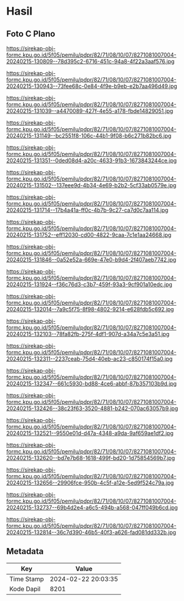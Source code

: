 # Hasil

## Foto C Plano

https://sirekap-obj-formc.kpu.go.id/5f05/pemilu/pdpr/82/71/08/10/07/8271081007004-20240215-130809--78d395c2-6716-451c-94a8-4f22a3aaf576.jpg

https://sirekap-obj-formc.kpu.go.id/5f05/pemilu/pdpr/82/71/08/10/07/8271081007004-20240215-130943--73fee68c-0e84-4f9e-b9eb-e2b7aa496d49.jpg

https://sirekap-obj-formc.kpu.go.id/5f05/pemilu/pdpr/82/71/08/10/07/8271081007004-20240215-131039--a4470089-427f-4e55-a178-fbde14829051.jpg

https://sirekap-obj-formc.kpu.go.id/5f05/pemilu/pdpr/82/71/08/10/07/8271081007004-20240215-131149--bc2551f8-106c-44b1-9f08-b6c271b82bc6.jpg

https://sirekap-obj-formc.kpu.go.id/5f05/pemilu/pdpr/82/71/08/10/07/8271081007004-20240215-131351--0ded08d4-a20c-4633-91b3-1673843244ce.jpg

https://sirekap-obj-formc.kpu.go.id/5f05/pemilu/pdpr/82/71/08/10/07/8271081007004-20240215-131502--137eee9d-4b34-4e69-b2b2-5cf33ab0579e.jpg

https://sirekap-obj-formc.kpu.go.id/5f05/pemilu/pdpr/82/71/08/10/07/8271081007004-20240215-131714--17b4a41a-ff0c-4b7b-9c27-ca7d0c7aa114.jpg

https://sirekap-obj-formc.kpu.go.id/5f05/pemilu/pdpr/82/71/08/10/07/8271081007004-20240215-131752--eff12030-cd00-4822-9caa-7c1e1aa24668.jpg

https://sirekap-obj-formc.kpu.go.id/5f05/pemilu/pdpr/82/71/08/10/07/8271081007004-20240215-131846--0a52e52a-669e-47e0-b9d4-2f407aeb7742.jpg

https://sirekap-obj-formc.kpu.go.id/5f05/pemilu/pdpr/82/71/08/10/07/8271081007004-20240215-131924--f36c76d3-c3b7-459f-93a3-9cf901a10edc.jpg

https://sirekap-obj-formc.kpu.go.id/5f05/pemilu/pdpr/82/71/08/10/07/8271081007004-20240215-132014--7a9c5f75-8f98-4802-9214-e628fdb5c692.jpg

https://sirekap-obj-formc.kpu.go.id/5f05/pemilu/pdpr/82/71/08/10/07/8271081007004-20240215-132103--78fa82fb-275f-4df1-907d-a34a7c5e3a51.jpg

https://sirekap-obj-formc.kpu.go.id/5f05/pemilu/pdpr/82/71/08/10/07/8271081007004-20240215-132311--2237ceab-75d4-40eb-ac23-c850174f15a0.jpg

https://sirekap-obj-formc.kpu.go.id/5f05/pemilu/pdpr/82/71/08/10/07/8271081007004-20240215-132347--661c5930-bd88-4ce6-abbf-87b357103b9d.jpg

https://sirekap-obj-formc.kpu.go.id/5f05/pemilu/pdpr/82/71/08/10/07/8271081007004-20240215-132426--38c23f63-3520-4881-b242-070ac63057b9.jpg

https://sirekap-obj-formc.kpu.go.id/5f05/pemilu/pdpr/82/71/08/10/07/8271081007004-20240215-132521--9550e01d-d47a-4348-a9da-9af659ae1df2.jpg

https://sirekap-obj-formc.kpu.go.id/5f05/pemilu/pdpr/82/71/08/10/07/8271081007004-20240215-132620--bd7e7b68-1618-499f-bd20-1d75854569b7.jpg

https://sirekap-obj-formc.kpu.go.id/5f05/pemilu/pdpr/82/71/08/10/07/8271081007004-20240215-132656--29906fce-950b-4c5f-a12e-5ed9f524c79a.jpg

https://sirekap-obj-formc.kpu.go.id/5f05/pemilu/pdpr/82/71/08/10/07/8271081007004-20240215-132737--69b4d2e4-a6c5-494b-a568-047ff049b6cd.jpg

https://sirekap-obj-formc.kpu.go.id/5f05/pemilu/pdpr/82/71/08/10/07/8271081007004-20240215-132814--36c7d390-46b5-40f3-a626-fad081dd332b.jpg


## Metadata

| Key        | Value               |
| ---------- | ------------------- |
| Time Stamp | 2024-02-22 20:03:35 |
| Kode Dapil | 8201                |



